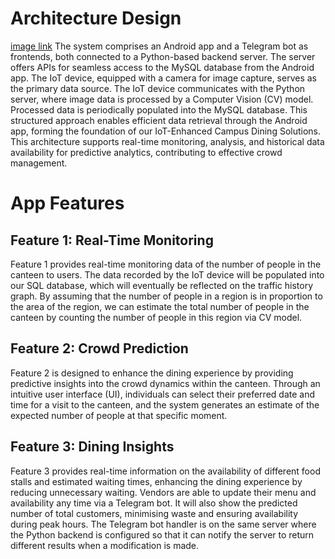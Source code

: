# Architecture Design
[image link](https://github.com/wzrwzr23/Quetie-System-Design/blob/main/image.png)
The system comprises an Android app and a Telegram bot as frontends, both connected to a Python-based backend server. The server offers APIs for seamless access to the MySQL database from the Android app. The IoT device, equipped with a camera for image capture, serves as the primary data source.
The IoT device communicates with the Python server, where image data is processed by a Computer Vision (CV) model. Processed data is periodically populated into the MySQL database. This structured approach enables efficient data retrieval through the Android app, forming the foundation of our IoT-Enhanced Campus Dining Solutions. This architecture supports real-time monitoring, analysis, and historical data availability for predictive analytics, contributing to effective crowd management.
# App Features
## Feature 1: Real-Time Monitoring
Feature 1 provides real-time monitoring data of the number of people in the canteen to users. The data recorded by the IoT device will be populated into our SQL database, which will eventually be reflected on the traffic history graph.
By assuming that the number of people in a region is in proportion to the area of the region, we can estimate the total number of people in the canteen by counting the number of people in this region via CV model.
## Feature 2: Crowd Prediction
Feature 2 is designed to enhance the dining experience by providing predictive insights into the crowd dynamics within the canteen. Through an intuitive user interface (UI), individuals can select their preferred date and time for a visit to the canteen, and the system generates an estimate of the expected number of people at that specific moment.
## Feature 3: Dining Insights
Feature 3 provides real-time information on the availability of different food stalls and estimated waiting times, enhancing the dining experience by reducing unnecessary waiting. 
Vendors are able to update their menu and availability any time via a Telegram bot. It will also show the predicted number of total customers, minimising waste and ensuring availability during peak hours.
The Telegram bot handler is on the same server where the Python backend is configured so that it can notify the server to return different results when a modification is made.
